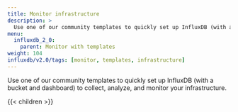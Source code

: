 ```yaml
---
title: Monitor infrastructure
description: >
  Use one of our community templates to quickly set up InfluxDB (with a bucket and dashboard) to collect, analyze, and monitor your infrastructure.
menu:
  influxdb_2_0:
    parent: Monitor with templates
weight: 104
influxdb/v2.0/tags: [monitor, templates, infrastructure]
---
```


Use one of our community templates to quickly set up InfluxDB (with a bucket and dashboard) to collect, analyze, and monitor your infrastructure.

{{< children >}}
